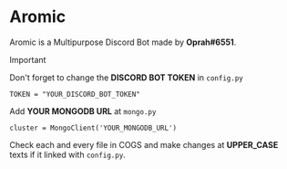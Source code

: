 # Aromic
Aromic is a Multipurpose Discord Bot made by **Oprah#6551**.

> [!IMPORTANT]
> Don't forget to change the **DISCORD BOT TOKEN** in `config.py`
> ```
> TOKEN = "YOUR_DISCORD_BOT_TOKEN"
> ```
> Add **YOUR MONGODB URL** at `mongo.py`
> ```
> cluster = MongoClient('YOUR_MONGODB_URL')
> ```
>  Check each and every file in COGS and make changes at **UPPER_CASE** texts if it linked with `config.py`. 
